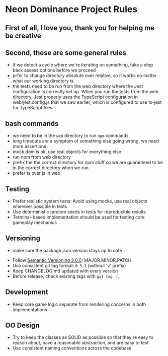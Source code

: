 # Neon Dominance Project Rules

## First of all, I love you, thank you for helping me be creative

## Second, these are some general rules

* if we detect a cycle where we're iterating on something, take a step back assess options before we proceed
* prfer to change directory absolute over relative, so it works no matter what our working directory is
* the tests need to be run from the web directory where the Jest configuration is correctly set up.
When you run the tests from the web directory, Jest properly uses the TypeScript configuration in web/jest.config.js that we saw earlier, which is configured to use ts-jest for TypeScript files.

## bash commands

* we need to be in the `web` directory to run `npm` commands
* long timeouts are a symptom of something else going wrong, we need more assertions
* mock dom is ok, use real objects for everything else
* run npm from web directory
* prefix the the correct directory for npm stuff so we are guaranteed to be in the correct directory when we run
* prefer ts over js in web

## Testing
* Prefer realistic system tests: Avoid using mocks, use real objects wherever possible in tests
* Use deterministic random seeds in tests for reproducible results
* Terminal-based implementation should be used for testing core gameplay mechanics

## Versioning

* make sure the package.json version stays up to date
- Follow [Semantic Versioning 2.0.0](https://semver.org/spec/v2.0.0.html): MAJOR.MINOR.PATCH
- Use consistent git tag format: `0.5.1` (without 'v' prefix)
- Keep CHANGELOG.md updated with every version
- Before release, check existing tags with `git tag -l`


## Development
* Keep core game logic separate from rendering concerns in both implementations

## OO Design
* Try to keep the classes as SOLID as possible so that they're easy to reason about, have a reasonable abstraction, and are easy to test
* Use consistent naming conventions across the codebase